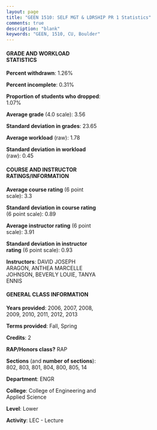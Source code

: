 ```yaml
---
layout: page
title: "GEEN 1510: SELF MGT & LDRSHIP PR 1 Statistics"
comments: true
description: "blank"
keywords: "GEEN, 1510, CU, Boulder"
--- 
```

<head>
<script src="https://ajax.googleapis.com/ajax/libs/jquery/2.1.3/jquery.min.js"></script>
<script src="https://dl.dropboxusercontent.com/s/pc42nxpaw1ea4o9/highcharts.js?dl=0"></script>
<!-- <script src="../assets/js/highcharts.js"></script> -->
<style type="text/css">@font-face {
	font-family: "Bebas Neue";
	src: url(https://www.filehosting.org/file/details/544349/BebasNeue%20Regular.otf) format("opentype");
	}
	h1.Bebas { 
		font-family: "Bebas Neue", Verdana, Tahoma;
	}
</style>
</head>
<body>
	<div id="container" style="float: right; width: 45%; height: 88%; margin-left: 2.5%; margin-right: 2.5%;"></div>
	<script language="JavaScript">
		$(document).ready(function() {
		var chart = {type: 'column'};
		var title = {text: 'Grade Distribution'};
		var xAxis = {categories: ['A','B','C','D','F'],crosshair: true};
		var yAxis = {min: 0,title: {text: 'Percentage'}};
		var tooltip = {headerFormat: '<center><b><span style="font-size:20px">{point.key}</span></b></center>',
		               pointFormat: '<td style="padding:0"><b>{point.y:.1f}%</b></td>',
		               footerFormat: '</table>',shared: true,useHTML: true};
		var plotOptions = {column: {pointPadding: 0.0,borderWidth: 0}};  
		var credits = {enabled: false};var series= [{name: 'Percent',data: [69.84,23.1,5.43,0.82,0.82,]}];
		var json = {};
		json.chart = chart;
		json.title = title;
		json.tooltip = tooltip;
		json.xAxis = xAxis;
		json.yAxis = yAxis;  
		json.series = series;
		json.plotOptions = plotOptions;  
		json.credits = credits;
		$('#container').highcharts(json);
	});
	</script>
</body>
			   
#### GRADE AND WORKLOAD STATISTICS

**Percent withdrawn**: 1.26%

**Percent incomplete**: 0.31%

**Proportion of students who dropped**: 1.07%

**Average grade** (4.0 scale): 3.56

**Standard deviation in grades**: 23.65

**Average workload** (raw): 1.78

**Standard deviation in workload** (raw): 0.45

#### COURSE AND INSTRUCTOR RATINGS/INFORMATION

**Average course rating** (6 point scale): 3.3

**Standard deviation in course rating** (6 point scale): 0.89

**Average instructor rating** (6 point scale): 3.91

**Standard deviation in instructor rating** (6 point scale): 0.93

**Instructors**: DAVID JOSEPH ARAGON, ANTHEA MARCELLE JOHNSON, BEVERLY LOUIE, TANYA ENNIS

#### GENERAL CLASS INFORMATION

**Years provided**: 2006, 2007, 2008, 2009, 2010, 2011, 2012, 2013

**Terms provided**: Fall, Spring

**Credits**: 2

**RAP/Honors class?** RAP

**Sections** (and **number of sections**): 802, 803, 801, 804, 800, 805, 14

**Department**: ENGR

**College**: College of Engineering and Applied Science

**Level**: Lower

**Activity**: LEC - Lecture
